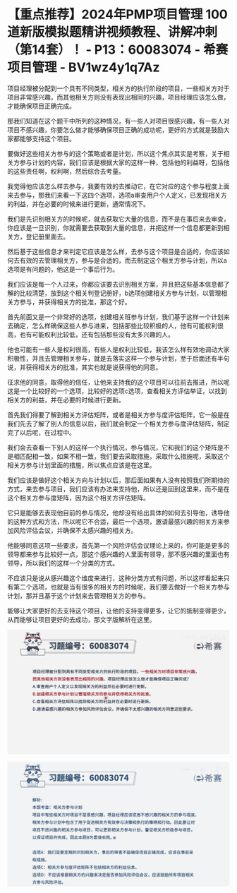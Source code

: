 # 【重点推荐】2024年PMP项目管理 100道新版模拟题精讲视频教程、讲解冲刺（第14套）！ - P13：60083074 - 希赛项目管理 - BV1wz4y1q7Az

项目经理被分配到一个具有不同类型，相关方的执行阶段的项目，一些相关方对于项目非常感兴趣，而其他相关方则没有表现出相同的兴趣，项目经理应该怎么做，才能确保项目正确完成。

那我们知道在这个题干中所列的这种情况，有一些人对项目很感兴趣，有一些人对项目不感兴趣，你要怎么做才能够确保项目正确的成功呢，更好的方式就是鼓励大家都能够支持这个项目。

要做好这些相关方参与的这个策略或者是计划，所以这个焦点其实是考察，关于相关方参与计划的内容，我们应该是根据大家的这样一种，包括他的利益呀，包括他的这些责任啊，权利啊，然后综合去考量。

我觉得他应该怎么样去参与，我要有效的去推动它，在它对应的这个参与程度上面来去参与，那我们来看一下这四个选项，选项a审查用户个人定义，已发现相关方的利益，并在必要的时候来进行更新，通常情况下。

我们是先识别相关方的时候呢，就去获取它大量的信息，而不是在事后来去审查，你应该是一旦识别，你就需要去获取到大量的信息，并把这样一个信息都更新到相关方，登记册里面去。

然后基于这些信息才来判定它应该是怎么样，去参与这个项目是合适的，你应该如何去有效的去管理相关方，参与是合适的，而去制定这个相关方参与计划，所以a选项是有问题的，他这是一个事后行为。

我们应该是每一个人过来，你都应该要去识别相关方案，并且把这些基本信息都了解的比较清楚，放到这个相关判登记册好，b选项创建相关方参与计划，以管理相关方参与，并获得相关方的批准，那这个好。

首先前面又是一个非常好的选项，创建相关班参与计划，我们基于这样一个计划来去确定，怎么样确保这些人参与进来，包括那些比较积极的人，他有可能权利很高，也有可能权利比较低，还有包括那些没有太多兴趣的人。

他也可能有一些人是权利很高，有些人是权利比较低，我该怎么样有效地调动大家积极性，并且去管理相关参与，就是去落实这样一个参与计划，至于后面还有半句说，并获得相关方的批准，其实也就是说获得他的同意。

征求他的同意，取得他的信任，让他来支持我的这个项目可以往前去推进，所以呢这是一个比较好的一个选项，比较好的选项c选项，查看相关方评估举证，以找到相关方的利益，并在必要的时候进行更新。

首先我们得要了解到相关方评估矩阵，或者是相关方参与度评估矩阵，它一般是在我们先去了解了别人的信息以后，我们就会制定一个相关方参与度评估矩阵，制定完了以后呢，在过程中。

我们会去查看一下别人的这样一个执行情况，参与情况，它和我们的这个矩阵是不是相匹配相一致，如果不相一致，我们要去采取措施，采取什么措施呢，采取这个相关方参与计划里面的措施，所以焦点应该是在这里。

我们应该是做好这个相关方向与计划以后，那后面如果有人没有按照我们所期待的方式，来去参与项目，我们应该有办法来支持他，所以还是回到这里来，而不是在这个相关方参与度矩阵，因为这个相关方评估矩阵。

它只是能够去表现他目前的参与情况，他却没有给出具体的如何去引导他，诱导他的这种方式和方法，所以呢它不合适，最后一个选项，邀请最感兴趣的相关方来参加风险评估会议，并确保不太感兴趣的相关方。

他能够同意这项一些要求，首先第一个风险评估会议理论上来的，你可能是更多的领导都来参与比较好一点，那这个感兴趣的人里面有领导，那不感兴趣的里面也有领导，所以我们的这样一个分类的方式。

不应该只是说从感兴趣这个维度来进行，这种分类方式有问题，所以这样看起来只有第二个选项，也就是当有很多的相关方的时候呢，我们要去做好一个相关方参与计划，那并且基于这个计划来去管理相关方的参与。

能够让大家更好的去支持这个项目，让他的支持变得更多，让它的抵制变得更少，从而能够让项目更好的去成功，那文字版解析在这里。



![](img/414404e2dd4defd99d33b0fc5c2e55cb_1.png)

![](img/414404e2dd4defd99d33b0fc5c2e55cb_2.png)